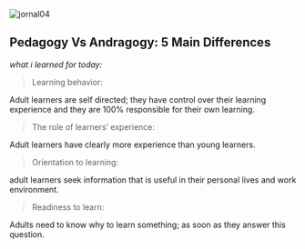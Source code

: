 ![jornal04](https://cdn.elearningindustry.com/wp-content/uploads/2015/11/pedagogy-vs-andragogy-in-elearning-can-you-tell-the-difference-1024x575.jpg)

## Pedagogy Vs Andragogy: 5 Main Differences
*what i learned for today:*
>  Learning behavior:

Adult learners are self directed; they have control over their learning experience and they are 100% responsible for their own learning.

>The role of learners’ experience:

Adult learners have clearly more experience than young learners. 


>Orientation to learning:

adult learners seek information that is useful in their personal lives and work environment.

>Readiness to learn:

Adults need to know why to learn something; as soon as they answer this question.
